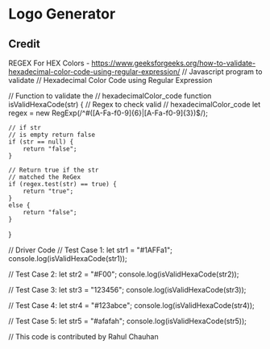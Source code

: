 # Logo Generator

## Credit

REGEX For HEX Colors - https://www.geeksforgeeks.org/how-to-validate-hexadecimal-color-code-using-regular-expression/
// Javascript program to validate
// Hexadecimal Color Code using Regular Expression

// Function to validate the
// hexadecimalColor_code
function isValidHexaCode(str) {
// Regex to check valid
// hexadecimalColor_code
let regex = new RegExp(/^#([A-Fa-f0-9]{6}|[A-Fa-f0-9]{3})$/);

    // if str
    // is empty return false
    if (str == null) {
    	return "false";
    }

    // Return true if the str
    // matched the ReGex
    if (regex.test(str) == true) {
    	return "true";
    }
    else {
    	return "false";
    }

}

// Driver Code
// Test Case 1:
let str1 = "#1AFFa1";
console.log(isValidHexaCode(str1));

// Test Case 2:
let str2 = "#F00";
console.log(isValidHexaCode(str2));

// Test Case 3:
let str3 = "123456";
console.log(isValidHexaCode(str3));

// Test Case 4:
let str4 = "#123abce";
console.log(isValidHexaCode(str4));

// Test Case 5:
let str5 = "#afafah";
console.log(isValidHexaCode(str5));

// This code is contributed by Rahul Chauhan
